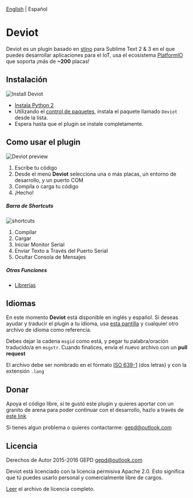 [English](https://github.com/gepd/Deviot/blob/master/README.md) | Español

# Deviot
Deviot es un plugin basado en [stino](https://github.com/Robot-Will/Stino) para Sublime Text 2 & 3 en el que puedes desarrollar aplicaciones para el IoT, usa el ecosistema [PlatformIO](http://platformio.org/) que soporta ¡más de **~200** placas!

## Instalación

![Install Deviot](https://github.com/gepd/Deviot/blob/master/Docs/images/deviot_install.gif?raw=true)

* [Instala Python 2](https://www.python.org/downloads/)
* Utilizando el [control de paquetes](https://packagecontrol.io/installation), instala el paquete llamado `Deviot` desde la lista.
* Espera hasta que el plugin se instale completamente.


## Como usar el plugin
![Deviot preview](https://github.com/gepd/Deviot/blob/master/Docs/images/deviot.gif?raw=true)

1. Escribe tu código
2. Desde el menú **Deviot** selecciona una o más placas, un entorno de desarrollo, y un puerto COM
3. Compila o carga tu código
4. ¡Hecho!

##### Barra de Shortcuts
![shortcuts](https://github.com/gepd/Deviot/blob/master/Docs/images/deviot_bar.png?raw=true)

1. Compilar
2. Cargar
3. Iniciar Monitor Serial
4. Enviar Texto a Través del Puerto Serial
5. Ocultar Consola de Mensajes

##### Otras Funciones
* [Librerías](https://github.com/gepd/Deviot/blob/master/Docs/Private_Library-es.md)


## Idiomas
En este momento **Deviot** está disponible en inglés y español. Si deseas ayudar y traducir el plugin a tu idioma, usa [esta pantilla](https://github.com/gepd/Deviot/blob/master/Languages/preset.txt) y cualquier otro archivo de idioma como referencia. 

Debes dejar la cadena `msgid` como está, y pegar tu palabra/oración traducido/a en `msgstr`. Cuando finalices, envía el nuevo archivo con un **pull request**

El archivo debe ser nombrado en el formato [ISO 639-1](https://en.wikipedia.org/wiki/List_of_ISO_639-1_codes) (dos letras) y con la extensión `.lang`

## Donar
Apoya el código libre, si te gustó este plugin y quieres aportar con un granito de arena para poder continuar con el desarrollo, hazlo a través de [este link](https://gratipay.com/~gepd/)

Si tienes algun problema o quieres contactarme: <gepd@outlook.com>

## Licencia
Derechos de Autor 2015-2016 GEPD <gepd@outlook.com>

Deviot está licenciado con la licencia permisiva Apache 2.0. Esto significa que tú puedes usarlo personal y comercialmente libre de cargos.

[Leer](https://github.com/gepd/Deviot/blob/master/LICENCE) el archivo de licencia completo.
